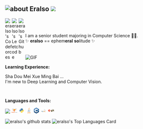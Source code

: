 ## <img width="45" alt="about" src="https://raw.github.com/elizarov/elizarov/master/about.png"> Eralso <img src="https://media.giphy.com/media/hvRJCLFzcasrR4ia7z/giphy.gif" width="25px"><br>

<!-- ### Hi eralso 👋 -->


<a href="https://codeforces.com/profile/LIUZHIHAN0217">
  <img align="left" alt="eralso's Codeforces" width="22px" src="https://cdn.jsdelivr.net/npm/simple-icons@v3/icons/codeforces.svg" />
</a>
<a href="https://leetcode-cn.com/liuzhihan/">
  <img align="left" alt="eralso's Leetcode" width="22px" src="https://cdn.jsdelivr.net/npm/simple-icons@v3/icons/leetcode.svg" />
</a>
<a href="https://github.com/eralso">
  <img align="left" alt="eralso's Github" width="22px" src="https://cdn.jsdelivr.net/npm/simple-icons@v3/icons/github.svg" />
</a>

<br />
<br />

I am a senior student majoring in Computer Science 👨‍💻.  
✨ **eralso** == ephem**eral** **so**litude ✨

<br />

<img align="middle" alt="GIF" width="250px" src="https://i.pinimg.com/originals/e4/26/70/e426702edf874b181aced1e2fa5c6cde.gif" />

<!--
**ephemeralso/ephemeralso** is a ✨ _special_ ✨ repository because its `README.md` (this file) appears on your GitHub profile.

Here are some ideas to get you started:

- 🔭 I’m currently working on ...
- 🌱 I’m currently learning ...
- 👯 I’m looking to collaborate on ...
- 🤔 I’m looking for help with ...
- 💬 Ask me about ...
- 📫 How to reach me: ...
- 😄 Pronouns: ...
- ⚡ Fun fact: ...
-->


<br />

**Learning Experience:**

Sha Dou Mei Xue Ming Bai ...  
I'm new to Deep Learning and Computer Vision.

<br />

**Languages and Tools:**  

<code><img height="20" src="https://pytorch.org/assets/images/pytorch-logo.png"></code>
<code><img height="20" src="https://raw.githubusercontent.com/github/explore/80688e429a7d4ef2fca1e82350fe8e3517d3494d/topics/tensorflow/tensorflow.png"></code>
<code><img height="20" src="https://raw.githubusercontent.com/github/explore/80688e429a7d4ef2fca1e82350fe8e3517d3494d/topics/python/python.png"></code>
<code><img height="20" src="https://raw.githubusercontent.com/github/explore/80688e429a7d4ef2fca1e82350fe8e3517d3494d/topics/java/java.png"></code>
<code><img height="20" src="https://raw.githubusercontent.com/github/explore/80688e429a7d4ef2fca1e82350fe8e3517d3494d/topics/cpp/cpp.png"></code>
<code><img height="20" src="https://raw.githubusercontent.com/github/explore/80688e429a7d4ef2fca1e82350fe8e3517d3494d/topics/mysql/mysql.png"></code>
<code><img height="20" src="https://raw.githubusercontent.com/github/explore/80688e429a7d4ef2fca1e82350fe8e3517d3494d/topics/git/git.png"></code>

![eralso's github stats](https://github-readme-stats.vercel.app/api?username=eralso&show_icons=true&hide_border=true)
![eralso's Top Languages Card](https://github-readme-stats.vercel.app/api/top-langs/?username=eralso&langs_count=10&hide=Jupyter%20Notebook&hide_border=true&exclude_repo&layout=compact)
